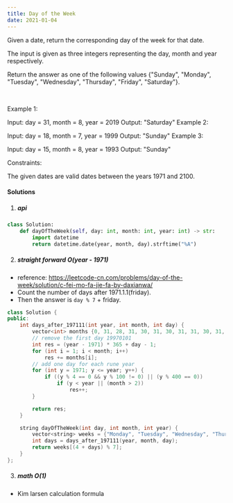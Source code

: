 ```yaml
---
title: Day of the Week
date: 2021-01-04
---
```

Given a date, return the corresponding day of the week for that date.

The input is given as three integers representing the day, month and year respectively.

Return the answer as one of the following values {"Sunday", "Monday", "Tuesday", "Wednesday", "Thursday", "Friday", "Saturday"}.

 

Example 1:

Input: day = 31, month = 8, year = 2019
Output: "Saturday"
Example 2:

Input: day = 18, month = 7, year = 1999
Output: "Sunday"
Example 3:

Input: day = 15, month = 8, year = 1993
Output: "Sunday"
 

Constraints:

The given dates are valid dates between the years 1971 and 2100.

#### Solutions

1. ##### api

```python
class Solution:
    def dayOfTheWeek(self, day: int, month: int, year: int) -> str:
        import datetime
        return datetime.date(year, month, day).strftime("%A")
```

2. ##### straight forward O(year - 1971)

- reference: https://leetcode-cn.com/problems/day-of-the-week/solution/c-fei-mo-fa-jie-fa-by-daxianwa/
- Count the number of days after 1971.1.1(friday).
- Then the answer is `day % 7` + friday.

```cpp
class Solution {
public:
    int days_after_197111(int year, int month, int day) {
        vector<int> months {0, 31, 28, 31, 30, 31, 30, 31, 31, 30, 31, 30, 31};
        // remove the first day 19970101
        int res = (year - 1971) * 365 + day - 1;
        for (int i = 1; i < month; i++)
            res += months[i];
        // add one day for each rune year
        for (int y = 1971; y <= year; y++) {
            if ((y % 4 == 0 && y % 100 != 0) || (y % 400 == 0))
                if (y < year || (month > 2))
                    res++;
        }

        return res;
    }

    string dayOfTheWeek(int day, int month, int year) {
        vector<string> weeks = {"Monday", "Tuesday", "Wednesday", "Thursday", "Friday", "Saturday", "Sunday"};
        int days = days_after_197111(year, month, day);
        return weeks[(4 + days) % 7];
    }
};
```

3. ##### math O(1)

- Kim larsen calculation formula
